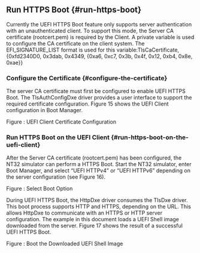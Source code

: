 <!--- @file
  First Chapter of EDK II Template Specification

  Copyright (c) 2017, Intel Corporation. All rights reserved.<BR>

  Redistribution and use in source (original document form) and 'compiled'
  forms (converted to PDF, epub, HTML and other formats) with or without
  modification, are permitted provided that the following conditions are met:

  1) Redistributions of source code (original document form) must retain the
     above copyright notice, this list of conditions and the following
     disclaimer as the first lines of this file unmodified.

  2) Redistributions in compiled form (transformed to other DTDs, converted to
     PDF, epub, HTML and other formats) must reproduce the above copyright
     notice, this list of conditions and the following disclaimer in the
     documentation and/or other materials provided with the distribution.

  THIS DOCUMENTATION IS PROVIDED BY TIANOCORE PROJECT "AS IS" AND ANY EXPRESS OR
  IMPLIED WARRANTIES, INCLUDING, BUT NOT LIMITED TO, THE IMPLIED WARRANTIES OF
  MERCHANTABILITY AND FITNESS FOR A PARTICULAR PURPOSE ARE DISCLAIMED. IN NO
  EVENT SHALL TIANOCORE PROJECT  BE LIABLE FOR ANY DIRECT, INDIRECT, INCIDENTAL,
  SPECIAL, EXEMPLARY, OR CONSEQUENTIAL DAMAGES (INCLUDING, BUT NOT LIMITED TO,
  PROCUREMENT OF SUBSTITUTE GOODS OR SERVICES; LOSS OF USE, DATA, OR PROFITS;
  OR BUSINESS INTERRUPTION) HOWEVER CAUSED AND ON ANY THEORY OF LIABILITY,
  WHETHER IN CONTRACT, STRICT LIABILITY, OR TORT (INCLUDING NEGLIGENCE OR
  OTHERWISE) ARISING IN ANY WAY OUT OF THE USE OF THIS DOCUMENTATION, EVEN IF
  ADVISED OF THE POSSIBILITY OF SUCH DAMAGE.

-->


## Run HTTPS Boot {#run-https-boot}

Currently the UEFI HTTPS Boot feature only supports server authentication with an unauthenticated client. To support this mode, the Server CA certificate (rootcert.pem) is required by the Client. A private variable is used to configure the CA certificate on the client system. The EFI_SIGNATURE_LIST format is used for this variable:TlsCaCertificate, {0xfd2340D0, 0x3dab, 0x4349, {0xa6, 0xc7, 0x3b, 0x4f, 0x12, 0xb4, 0x8e, 0xae}}

### Configure the Certificate {#configure-the-certificate}

The server CA certificate must first be configured to enable UEFI HTTPS Boot. The TlsAuthConfigDxe driver provides a user interface to support the required certificate configuration. Figure 15 shows the UEFI Client configuration in Boot Manager.

Figure : UEFI Client Certificate Configuration

### Run HTTPS Boot on the UEFI Client {#run-https-boot-on-the-uefi-client}

After the Server CA certificate (rootcert.pem) has been configured, the NT32 simulator can perform a HTTPS Boot. Start the NT32 simulator, enter Boot Manager, and select “UEFI HTTPv4” or “UEFI HTTPv6” depending on the server configuration (see Figure 16).

Figure : Select Boot Option

During UEFI HTTPS Boot, the HttpDxe driver consumes the TlsDxe driver. This boot process supports HTTP and HTTPS, depending on the URL. This allows HttpDxe to communicate with an HTTPS or HTTP server configuration. The example in this document loads a UEFI Shell image downloaded from the server. Figure 17 shows the result of a successful UEFI HTTPS Boot.

Figure : Boot the Downloaded UEFI Shell Image